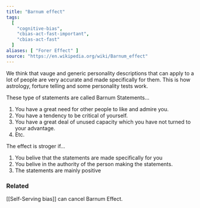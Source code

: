 ```yaml
---
title: "Barnum effect"
tags:
  [
    "cognitive-bias",
    "cbias-act-fast-important",
    "cbias-act-fast"
  ]
aliases: [ "Forer Effect" ]
source: "https://en.wikipedia.org/wiki/Barnum_effect"
---
```


We think that vauge and generic personality descriptions that can apply to a lot of people are very accurate and made specifically for them. This is how astrology, forture telling and some personality tests work.

These type of statements are called Barnum Statements...

1. You have a great need for other people to like and admire you.
1. You have a tendency to be critical of yourself.
1. You have a great deal of unused capacity which you have not turned to your advantage.
4. Etc.

The effect is stroger if...

1. You belive that the statements are made specifically for you
2. You belive in the authority of the person making the statements.
3. The statements are mainly positive

### Related

[[Self-Serving bias]] can cancel Barnum Effect.
